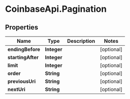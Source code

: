# CoinbaseApi.Pagination

## Properties
Name | Type | Description | Notes
------------ | ------------- | ------------- | -------------
**endingBefore** | **Integer** |  | [optional] 
**startingAfter** | **Integer** |  | [optional] 
**limit** | **Integer** |  | [optional] 
**order** | **String** |  | [optional] 
**previousUri** | **String** |  | [optional] 
**nextUri** | **String** |  | [optional] 



